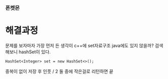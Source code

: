 ### 폰켓몬

# 해결과정

문제를 보자마자 가장 먼저 든 생각이 c++에 set자료구조
java에도 있지 않을까? 검색해보니 hashSet이 있다.
```
HashSet<Integer> set = new HashSet<>();
```
중복이 없이 저장 후 인풋 / 2 둘 중에 작은걸로 리턴하면 끝
